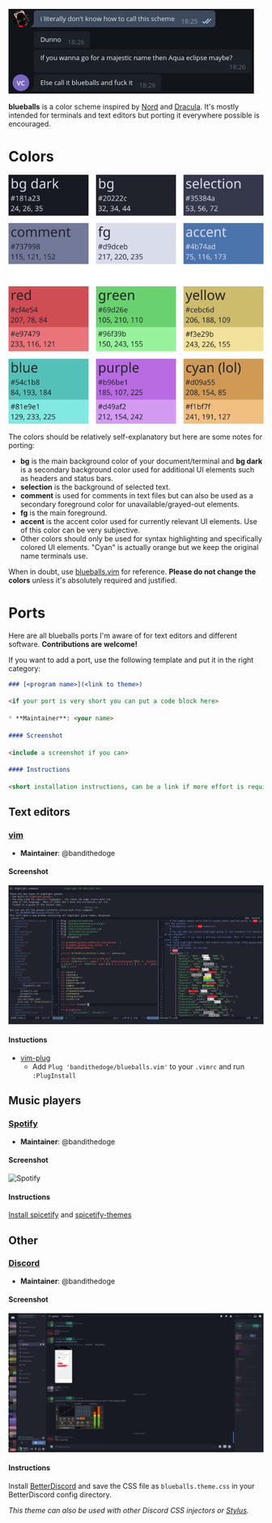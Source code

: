 ![blueballs](blueballs.png)

**blueballs** is a color scheme inspired by [Nord](https://www.nordtheme.com/) and [Dracula](https://www.nordtheme.com/). It's mostly intended for terminals and text editors but porting it everywhere possible is encouraged.

# Colors

![colors](colors.png)

The colors should be relatively self-explanatory but here are some notes for porting:

* **bg** is the main background color of your document/terminal and **bg dark** is a secondary background color used for additional UI elements such as headers and status bars.
* **selection** is the background of selected text.
* **comment** is used for comments in text files but can also be used as a secondary foreground color for unavailable/grayed-out elements.
* **fg** is the main foreground.
* **accent** is the accent color used for currently relevant UI elements. Use of this color can be very subjective.
* Other colors should only be used for syntax highlighting and specifically colored UI elements. "Cyan" is actually orange but we keep the original name terminals use.

When in doubt, use [blueballs.vim](https://github.com/bandithedoge/blueballs.vim) for reference. **Please do not change the colors** unless it's absolutely required and justified.

# Ports

Here are all blueballs ports I'm aware of for text editors and different software. **Contributions are welcome!**

If you want to add a port, use the following template and put it in the right category:

``` markdown
### [<program name>](<link to theme>)

<if your port is very short you can put a code block here>

* **Maintainer**: <your name>

#### Screenshot

<include a screenshot if you can>

#### Instructions

<short installation instructions, can be a link if more effort is required>
```

## Text editors

### [vim](https://github.com/bandithedoge/blueballs.vim)

* **Maintainer**: @bandithedoge

#### Screenshot

![vim](https://raw.githubusercontent.com/bandithedoge/blueballs.vim/main/screenshot.png)

#### Instuctions

* [vim-plug](https://github.com/junegunn/vim-plug)
  * Add `Plug 'bandithedoge/blueballs.vim'` to your `.vimrc` and run `:PlugInstall`
  
## Music players

### [Spotify](https://github.com/morpheusthewhite/spicetify-themes/tree/master/Blueballs)

* **Maintainer**: @bandithedoge

#### Screenshot

![Spotify](https://raw.githubusercontent.com/morpheusthewhite/spicetify-themes/master/Blueballs/screenshot.png)

#### Instructions

[Install spicetify](https://github.com/khanhas/spicetify-cli/wiki/Installation) and [spicetify-themes](https://github.com/khanhas/spicetify-cli/wiki/Installation)

## Other

### [Discord](https://github.com/bandithedoge/blueballs/blob/main/css/out/discord.css)

* **Maintainer**: @bandithedoge

#### Screenshot

![Discord](discord/screenshot.png)

#### Instructions

Install [BetterDiscord](https://github.com/bandithedoge/blueballs/blob/main/css/out/discord.css) and save the CSS file as `blueballs.theme.css` in your BetterDiscord config directory.

*This theme can also be used with other Discord CSS injectors or [Stylus](https://github.com/openstyles/stylus).*

